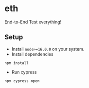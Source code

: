 # eth
End-to-End Test everything!

## Setup
* Install `node>=16.0.0` on your system.
* Install dependencies
```
npm install
```
* Run cypress
```
npx cypress open
```

